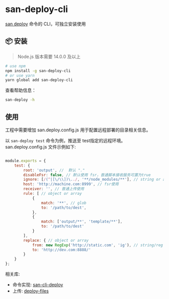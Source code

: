 # san-deploy-cli 

[san deploy](https://github.com/ecomfe/san-cli) 命令的 CLI，可独立安装使用

## 📦 安装

> Node.js 版本需要 14.0.0 及以上

```bash
# use npm
npm install -g san-deploy-cli
# or use yarn
yarn global add san-deploy-cli
```

查看帮助信息：

```bash
san-deploy -h
```

## 使用

工程中需要增加 san.deploy.config.js 用于配置远程部署的目录相关信息。

以 `san-deploy test` 命令为例，推送至 test指定的远程环境。san.deploy.config.js 文件示例如下:

```js

module.exports = {
    test: {
        root: 'output', //  默认 "."
        disableFsr: false, // 默认使用 fsr，普通脚本接收服务可置为true
        ignore: [/(^|[\/\\])\../, '**/node_modules/**'], // string or array 符合 anymatch 规范
        host: 'http://machine.com:8999', // fsr使用
        receiver: '', // 普通上传使用
        rule: [ // object or array
            {
                match: '**', // glob
                to: '/path/to/dest',
            },
            {
                match: ['output/**', 'template/**'],
                to: '/path/to/dest'
            }
        ],
        replace: { // object or array
            from: new RegExp('http://static.com', 'ig'), // string/reg
            to: 'http://dev.com:8888/'
        }
    }
};

```

相关库:
- 命令实现: [san-cli-deploy](https://github.com/ecomfe/san-cli)
- 上传: [deploy-files](https://github.com/wanwu/deploy-files)
